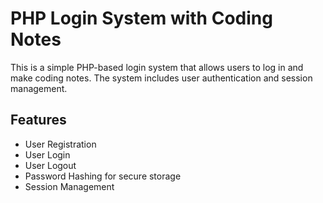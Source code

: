 # PHP Login System with Coding Notes

This is a simple PHP-based login system that allows users to log in and make coding notes. The system includes user authentication and session management.

## Features

- User Registration
- User Login
- User Logout
- Password Hashing for secure storage
- Session Management


